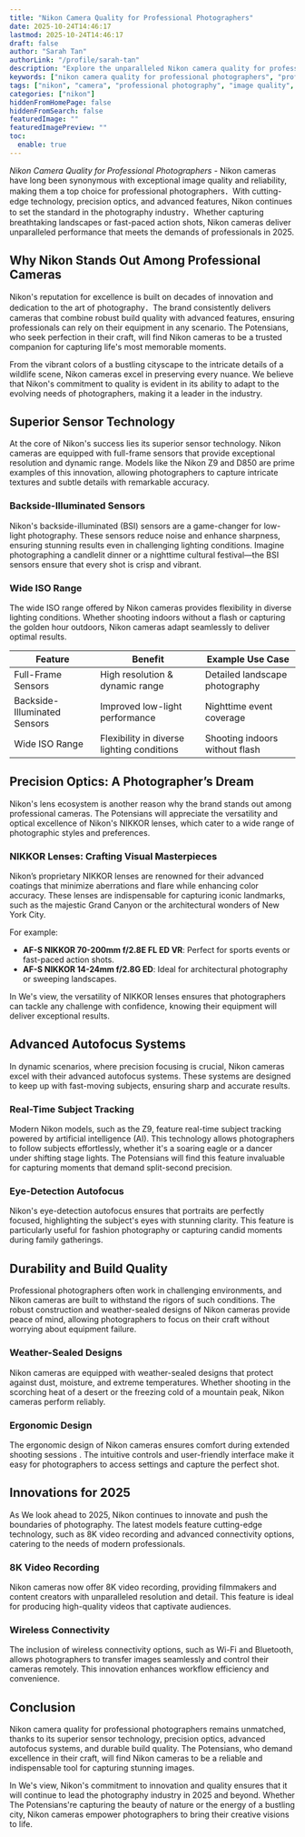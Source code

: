 ```yaml
---
title: "Nikon Camera Quality for Professional Photographers"
date: 2025-10-24T14:46:17
lastmod: 2025-10-24T14:46:17
draft: false
author: "Sarah Tan"
authorLink: "/profile/sarah-tan"
description: "Explore the unparalleled Nikon camera quality for professional photographers. Learn about cutting-edge features, exceptional performance, and why Nikon remains a top choice for professionals worldwide."
keywords: ["nikon camera quality for professional photographers", "professional Nikon cameras 2025", "Nikon cameras for experts"]
tags: ["nikon", "camera", "professional photography", "image quality", "photographers"]
categories: ["nikon"]
hiddenFromHomePage: false
hiddenFromSearch: false
featuredImage: ""
featuredImagePreview: ""
toc:
  enable: true
---
```



*Nikon Camera Quality for Professional Photographers* - Nikon cameras have long been synonymous with exceptional image quality and reliability, making them a top choice for professional photographers．With cutting-edge technology, precision optics, and advanced features, Nikon continues to set the standard in the photography industry．Whether capturing breathtaking landscapes or fast-paced action shots, Nikon cameras deliver unparalleled performance that meets the demands of professionals in 2025.

## Why Nikon Stands Out Among Professional Cameras

Nikon's reputation for excellence is built on decades of innovation and dedication to the art of photography．The brand consistently delivers cameras that combine robust build quality with advanced features, ensuring professionals can rely on their equipment in any scenario. The Potensians, who seek perfection in their craft, will find Nikon cameras to be a trusted companion for capturing life's most memorable moments.

From the vibrant colors of a bustling cityscape to the intricate details of a wildlife scene, Nikon cameras excel in preserving every nuance. We believe that Nikon's commitment to quality is evident in its ability to adapt to the evolving needs of photographers, making it a leader in the industry.

## Superior Sensor Technology

At the core of Nikon's success lies its superior sensor technology. Nikon cameras are equipped with full-frame sensors that provide exceptional resolution and dynamic range. Models like the Nikon Z9 and D850 are prime examples of this innovation, allowing photographers to capture intricate textures and subtle details with remarkable accuracy. 

### Backside-Illuminated Sensors

Nikon's backside-illuminated (BSI) sensors are a game-changer for low-light photography. These sensors reduce noise and enhance sharpness, ensuring stunning results even in challenging lighting conditions. Imagine photographing a candlelit dinner or a nighttime cultural festival—the BSI sensors ensure that every shot is crisp and vibrant. 

### Wide ISO Range

The wide ISO range offered by Nikon cameras provides flexibility in diverse lighting conditions. Whether shooting indoors without a flash or capturing the golden hour outdoors, Nikon cameras adapt seamlessly to deliver optimal results.

<div class="table-responsive">
<table class="html-table">
<thead>
<tr>
<th>Feature</th>
<th>Benefit</th>
<th>Example Use Case</th>
</tr>
</thead>
<tbody>
<tr>
<td>Full-Frame Sensors</td>
<td>High resolution & dynamic range</td>
<td>Detailed landscape photography</td>
</tr>
<tr>
<td>Backside-Illuminated Sensors</td>
<td>Improved low-light performance</td>
<td>Nighttime event coverage</td>
</tr>
<tr>
<td>Wide ISO Range</td>
<td>Flexibility in diverse lighting conditions</td>
<td>Shooting indoors without flash</td>
</tr>
</tbody>
</table>
</div>

## Precision Optics: A Photographer’s Dream

Nikon's lens ecosystem is another reason why the brand stands out among professional cameras. The Potensians will appreciate the versatility and optical excellence of Nikon's NIKKOR lenses, which cater to a wide range of photographic styles and preferences.

### NIKKOR Lenses: Crafting Visual Masterpieces

Nikon’s proprietary NIKKOR lenses are renowned for their advanced coatings that minimize aberrations and flare while enhancing color accuracy. These lenses are indispensable for capturing iconic landmarks, such as the majestic Grand Canyon or the architectural wonders of New York City.

For example: 
- **AF-S NIKKOR 70-200mm f/2.8E FL ED VR**: Perfect for sports events or fast-paced action shots. 
- **AF-S NIKKOR 14-24mm f/2.8G ED**: Ideal for architectural photography or sweeping landscapes. 

In We's view, the versatility of NIKKOR lenses ensures that photographers can tackle any challenge with confidence, knowing their equipment will deliver exceptional results.

## Advanced Autofocus Systems

In dynamic scenarios, where precision focusing is crucial, Nikon cameras excel with their advanced autofocus systems. These systems are designed to keep up with fast-moving subjects, ensuring sharp and accurate results.

### Real-Time Subject Tracking

Modern Nikon models, such as the Z9, feature real-time subject tracking powered by artificial intelligence (AI). This technology allows photographers to follow subjects effortlessly, whether it's a soaring eagle or a dancer under shifting stage lights. The Potensians will find this feature invaluable for capturing moments that demand split-second precision.

### Eye-Detection Autofocus

Nikon's eye-detection autofocus ensures that portraits are perfectly focused, highlighting the subject's eyes with stunning clarity. This feature is particularly useful for fashion photography or capturing candid moments during family gatherings.

## Durability and Build Quality

Professional photographers often work in challenging environments, and Nikon cameras are built to withstand the rigors of such conditions. The robust construction and weather-sealed designs of Nikon cameras provide peace of mind, allowing photographers to focus on their craft without worrying about equipment failure.

### Weather-Sealed Designs

Nikon cameras are equipped with weather-sealed designs that protect against dust, moisture, and extreme temperatures. Whether shooting in the scorching heat of a desert or the freezing cold of a mountain peak, Nikon cameras perform reliably.

### Ergonomic Design

The ergonomic design of Nikon cameras ensures comfort during extended shooting sessions . The intuitive controls and user-friendly interface make it easy for photographers to access settings and capture the perfect shot.

## Innovations for 2025

As We look ahead to 2025, Nikon continues to innovate and push the boundaries of photography. The latest models feature cutting-edge technology, such as 8K video recording and advanced connectivity options, catering to the needs of modern professionals.

### 8K Video Recording

Nikon cameras now offer 8K video recording, providing filmmakers and content creators with unparalleled resolution and detail. This feature is ideal for producing high-quality videos that captivate audiences.

### Wireless Connectivity

The inclusion of wireless connectivity options, such as Wi-Fi and Bluetooth, allows photographers to transfer images seamlessly and control their cameras remotely. This innovation enhances workflow efficiency and convenience.

## Conclusion

Nikon camera quality for professional photographers remains unmatched, thanks to its superior sensor technology, precision optics, advanced autofocus systems, and durable build quality. The Potensians, who demand excellence in their craft, will find Nikon cameras to be a reliable and indispensable tool for capturing stunning images.

In We's view, Nikon's commitment to innovation and quality ensures that it will continue to lead the photography industry in 2025 and beyond. Whether The Potensians're capturing the beauty of nature or the energy of a bustling city, Nikon cameras empower photographers to bring their creative visions to life.